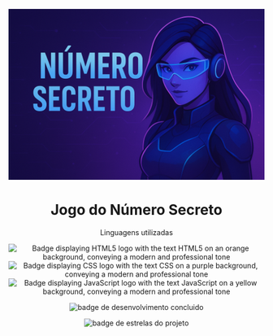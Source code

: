 ![Imagem de uma moça com estilo futurista e ao lado o nome do projeto "Número Secreto", com fundo roxo](img\imagem_projeto.png)

<h1 align="center"> Jogo do Número Secreto </h1>

 
<P align="center"> Linguagens utilizadas </p>
<P align="center">
<img alt="Badge displaying HTML5 logo with the text HTML5 on an orange background, conveying a modern and professional tone" src="https://img.shields.io/badge/-%20HTML5?style=for-the-badge&logo=html5&logoColor=white&logoSize=AUTO&label=HTML5&labelColor=%23E34F26&color=%23E34F26">
<img alt="Badge displaying CSS logo with the text CSS on a purple background, conveying a modern and professional tone" src="https://img.shields.io/badge/-%20?style=for-the-badge&logo=css&logoColor=white&logoSize=AUTO&label=CSS&labelColor=%23663399&color=%23663399">
<img alt="Badge displaying JavaScript logo with the text JavaScript on a yellow background, conveying a modern and professional tone" src="https://img.shields.io/badge/-%20?style=for-the-badge&logo=javascript&logoColor=black&logoSize=AUTO&label=JavaScript&labelColor=%23F7DF1E&color=%23F7DF1E&cacheSeconds=%23F7DF1E">
</p>

<p align="center">
<img loading="lazy" src="https://img.shields.io/badge/Status%20-%20Desenvolimento%20Concluido%20-%20green?style=for-the-badge" alt="badge de desenvolvimento concluido"/>
</p>

<p align="center">
<img loading="lazy" src="https://img.shields.io/github/stars/Andrey-Gabriel-Ben/Jogo-do-Numero-Secreto-v2-git?style=for-the-badge&color=yellow" alt="badge de estrelas do projeto"/>
</p>

